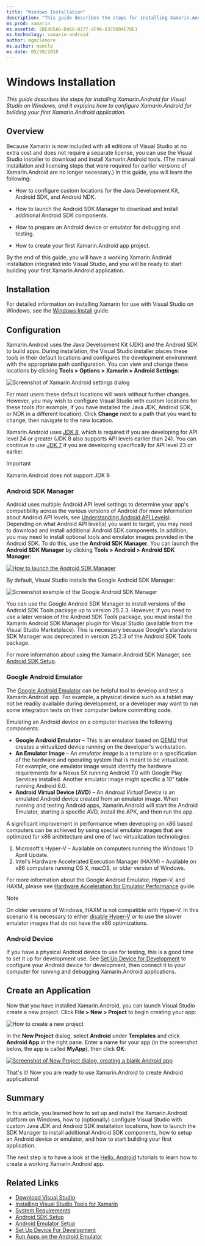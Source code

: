 ```yaml
---
title: "Windows Installation"
description: "This guide describes the steps for installing Xamarin.Android for Visual Studio on Windows, and it explains how to configure Xamarin.Android for building your first Xamarin.Android application."
ms.prod: xamarin
ms.assetid: 2BE4D5AD-D468-B177-8F96-837D084E7DE1
ms.technology: xamarin-android
author: mgmclemore
ms.author: mamcle
ms.date: 05/30/2018
---
```


# Windows Installation

_This guide describes the steps for installing Xamarin.Android for Visual Studio on Windows, and it explains how to configure Xamarin.Android for building your first Xamarin.Android application._


## Overview

Because Xamarin is now included with all editions of Visual Studio at
no extra cost and does not require a separate license, you can use the
Visual Studio installer to download and install Xamarin.Android tools.
(The manual installation and licensing steps that were required for
earlier versions of Xamarin.Android are no longer necessary.) In this
guide, you will learn the following:

-   How to configure custom locations for the Java Development Kit,
    Android SDK, and Android NDK.

-   How to launch the Android SDK Manager to download and install
    additional Android SDK components.

-   How to prepare an Android device or emulator for debugging and
    testing.

-   How to create your first Xamarin.Android app project.

By the end of this guide, you will have a working Xamarin.Android
installation integrated into Visual Studio, and you will be ready to
start building your first Xamarin.Android application.

## Installation

For detailed information on installing Xamarin for use with Visual
Studio on Windows, see the
[Windows Install](~/cross-platform/get-started/installation/windows.md)
guide.


## Configuration

Xamarin.Android uses the Java Development Kit (JDK) and the Android SDK
to build apps. During installation, the Visual Studio installer places
these tools in their default locations and configures the development
environment with the appropriate path configuration. You can view and
change these locations by clicking **Tools > Options > Xamarin >
Android Settings**:

![Screenshot of Xamarin Android settings dialog](windows-images/07-settings.png)

For most users these default locations will work without further
changes. However, you may wish to configure Visual Studio with custom
locations for these tools (for example, if you have installed the Java
JDK, Android SDK, or NDK in a different location). Click **Change**
next to a path that you want to change, then navigate to the new
location.

Xamarin.Android uses
[JDK 8](http://www.oracle.com/technetwork/java/javase/downloads/jdk8-downloads-2133151.html),
which is required if you are developing for API level 24 or greater
(JDK 8 also supports API levels earlier than 24). You can continue to
use
[JDK 7](http://www.oracle.com/technetwork/java/javase/downloads/jdk7-downloads-1880260.html)
if you are developing specifically for API level 23 or earlier.

> [!IMPORTANT]
> Xamarin.Android does not support JDK 9.


### Android SDK Manager

Android uses multiple Android API level settings to determine your
app's compatibility across the various versions of Android (for more
information about Android API levels, see
[Understanding Android API Levels](~/android/app-fundamentals/android-api-levels.md)).
Depending on what Android API level(s) you want to target, you may need
to download and install additional Android SDK components. In addition,
you may need to install optional tools and emulator images provided in
the Android SDK. To do this, use the **Android SDK Manager**. You can
launch the **Android SDK Manager** by clicking **Tools > Android >
Android SDK Manager**:

[![How to launch the Android SDK Manager](windows-images/08-sdk-manager-sml.png)](windows-images/08-sdk-manager.png#lightbox)

By default, Visual Studio installs the Google Android SDK Manager:

![Screenshot example of the Google Android SDK Manager](windows-images/09-google-sdk-manager.png)

You can use the Google Android SDK Manager to install versions of the
Android SDK Tools package up to version 25.2.3. However, if you need to
use a later version of the Android SDK Tools package, you must install
the Xamarin Android SDK Manager plugin for Visual Studio (available
from the Visual Studio Marketplace). This is necessary because Google's
standalone SDK Manager was deprecated in version 25.2.3 of the Android
SDK Tools package. 

For more information about using the Xamarin Android SDK Manager, see
[Android SDK Setup](~/android/get-started/installation/android-sdk.md).

### Google Android Emulator

The [Google Android Emulator](https://developer.android.com/studio/run/emulator) can be helpful tool to develop and test a Xamarin.Android app. For example, a physical device such as a tablet may not be readily available during development, or a developer may want to run some integration tests on their computer before committing code.

Emulating an Android device on a computer involves the following components:

* **Google Android Emulator** &ndash; This is an emulator based on [QEMU](https://www.qemu.org/) that creates a virtualized device running on the developer's workstation.
* **An Emulator Image** &ndash; An _emulator image_ is a template or a specification of the hardware and operating system that is meant to be virtualized. For example, one emulator image would identify the hardware requirements for a Nexus 5X running Android 7.0 with Google Play Services installed. Another emulator image might specific a 10" table running Android 6.0.
* **Android Virtual Device (AVD)** &ndash; An _Android Virtual Device_ is an emulated Android device created from an emulator image. When running and testing Android apps, Xamarin.Android will start the Android Emulator, starting a specific AVD, install the APK, and then run the app.

A significant improvement in performance when developing on x86 based computers can be achieved by using special emulator images that are optimized for x86 architecture and one of two virtualization technologies:

1. Microsoft's Hyper-V &ndash; Available on computers running the Windows 10 April Update.
2. Intel's Hardware Accelerated Execution Manager (HAXM) &ndash; Available on x86 computers running OS X, macOS, or older version of Windows.

For more information about the Google Android Emulator, Hyper-V, and HAXM, please see [Hardware Acceleration for Emulator Performance](~/android/get-started/installation/android-emulator/hardware-acceleration.md) guide.

> [!NOTE]
> On older versions of Windows, HAXM is not compatible with Hyper-V. In this scenario it is necessary to either [disable Hyper-V](~/android/deploy-test/debugging/android-sdk-emulator/troubleshooting.md#disabling-hyper-v) or to use the slower emulator images that do not have the x86 optimizations.


<a name="device" />

### Android Device

If you have a physical Android device to use for testing, this is a
good time to set it up for development use. See
[Set Up Device for Development](~/android/get-started/installation/set-up-device-for-development.md)
to configure your Android device for development, then connect it to
your computer for running and debugging Xamarin.Android applications.


## Create an Application

Now that you have installed Xamarin.Android, you can launch Visual
Studio create a new project. Click **File > New > Project** to begin
creating your app:

![How to create a new project](windows-images/10-new-project.png)

In the **New Project** dialog, select **Android** under **Templates** and
click **Android App** in the right pane. Enter a name for
your app (in the screenshot below, the app is called **MyApp**), then
click **OK**:

[![Screenshot of New Project dialog, creating a blank Android app](windows-images/11-first-app-sml.w157.png)](windows-images/11-first-app.w157.png#lightbox)

That's it! Now you are ready to use Xamarin.Android to create
Android applications!


## Summary

In this article, you learned how to set up and install the
Xamarin.Android platform on Windows, how to (optionally) configure
Visual Studio with custom Java JDK and Android SDK installation
locations, how to launch the SDK Manager to install additional Android
SDK components, how to setup an Android device or emulator, and how to
start building your first application.

The next step is to have a look at the 
[Hello, Android](~/android/get-started/hello-android/index.md)
tutorials to learn how to create a working Xamarin.Android app.


## Related Links

- [Download Visual Studio](https://www.visualstudio.com/vs/)
- [Installing Visual Studio Tools for Xamarin](~/cross-platform/get-started/installation/windows.md)
- [System Requirements](~/cross-platform/get-started/requirements.md)
- [Android SDK Setup](~/android/get-started/installation/android-sdk.md)
- [Android Emulator Setup](~/android/get-started/installation/android-emulator/index.md)
- [Set Up Device For Development](~/android/get-started/installation/set-up-device-for-development.md)
- [Run Apps on the Android Emulator](https://developer.android.com/studio/run/emulator#Requirements)
